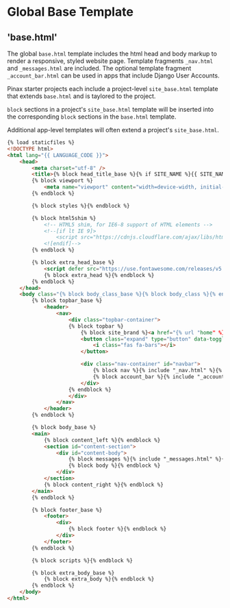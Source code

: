 # Global Base Template

## 'base.html'

The global ```base.html``` template includes the html head and body markup to render a responsive, styled website page. Template fragments ```_nav.html``` and ```_messages.html``` are included. The optional template fragment ```_account_bar.html``` can be used in apps that include Django User Accounts.

Pinax starter projects each include a project-level ```site_base.html``` template that extends ```base.html``` and is taylored to the project.

```block``` sections in a project's ```site_base.html``` template will be inserted into the corresponding ```block``` sections in the ```base.html``` template.

Additional app-level templates will often extend a project's ```site_base.html```.

```html
{% load staticfiles %}
<!DOCTYPE html>
<html lang="{{ LANGUAGE_CODE }}">
    <head>
        <meta charset="utf-8" />
        <title>{% block head_title_base %}{% if SITE_NAME %}{{ SITE_NAME }} | {% endif %}{% block head_title %}{% endblock %}{% endblock %}</title>
        {% block viewport %}
            <meta name="viewport" content="width=device-width, initial-scale=1.0, shrink-to-fit=no">
        {% endblock %}

        {% block styles %}{% endblock %}

        {% block html5shim %}
            <!-- HTML5 shim, for IE6-8 support of HTML elements -->
            <!--[if lt IE 9]>
                <script src="https://cdnjs.cloudflare.com/ajax/libs/html5shiv/3.7.2/html5shiv.min.js"></script>
            <![endif]-->
        {% endblock %}

        {% block extra_head_base %}
            <script defer src="https://use.fontawesome.com/releases/v5.0.4/js/all.js"></script>
            {% block extra_head %}{% endblock %}
        {% endblock %}
    </head>
    <body class="{% block body_class_base %}{% block body_class %}{% endblock %}{% endblock %}" id="{% block body_id %}{% endblock %}" {% block body_extra_attributes %}{% endblock %}>
        {% block topbar_base %}
            <header>
                <nav>
                    <div class="topbar-container">
                    {% block topbar %}
                        {% block site_brand %}<a href="{% url "home" %}">{{ SITE_NAME }}</a>{% endblock %}
                        <button class="expand" type="button" data-toggle="collapse" data-target=".nav-container" aria-controls="navbar" aria-expanded="false" aria-label="Toggle navigation">
                            <i class="fas fa-bars"></i>
                        </button>

                        <div class="nav-container" id="navbar">
                            {% block nav %}{% include "_nav.html" %}{% endblock %}
                            {% block account_bar %}{% include "_account_bar.html" %}{% endblock %}
                        </div>
                    {% endblock %}
                    </div>
                </nav>
            </header>
        {% endblock %}

        {% block body_base %}
        <main>
            {% block content_left %}{% endblock %}
            <section id="content-section">
                <div id="content-body">
                    {% block messages %}{% include "_messages.html" %}{% endblock %}
                    {% block body %}{% endblock %}
                </div>
            </section>
            {% block content_right %}{% endblock %}
        </main>
        {% endblock %}

        {% block footer_base %}
            <footer>
                <div>
                    {% block footer %}{% endblock %}
                </div>
            </footer>
        {% endblock %}

        {% block scripts %}{% endblock %}

        {% block extra_body_base %}
            {% block extra_body %}{% endblock %}
        {% endblock %}
    </body>
</html>
```
